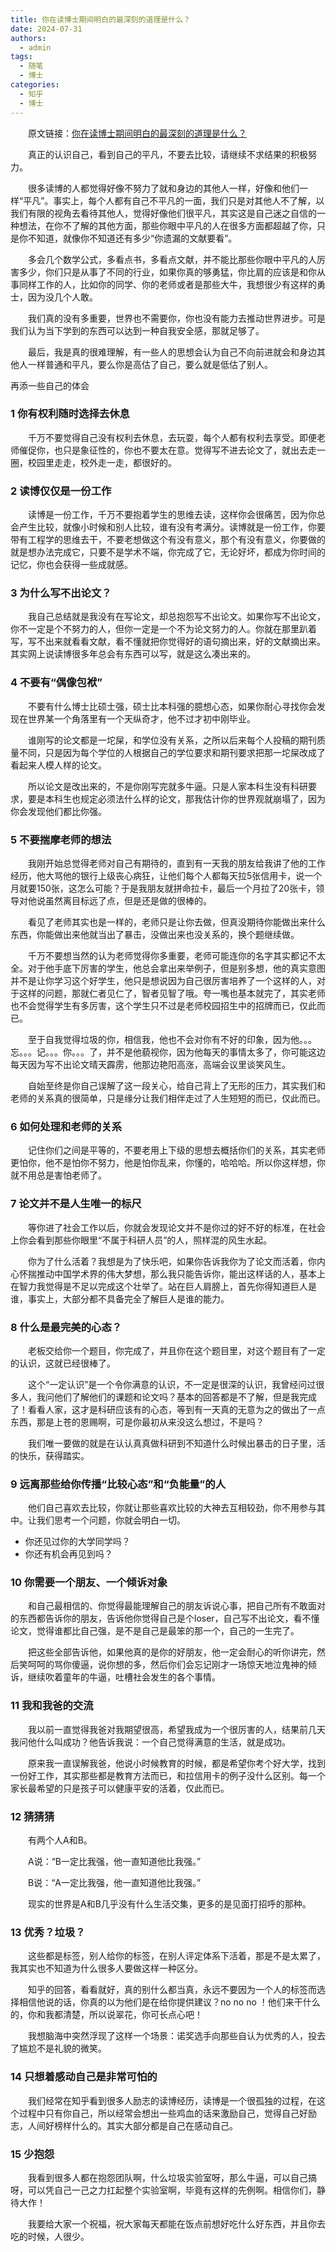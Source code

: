 ```yaml
---
title: 你在读博士期间明白的最深刻的道理是什么？
date: 2024-07-31
authors:
  - admin
tags:
  - 随笔
  - 博士
categories:
  - 知乎
  - 博士
---
```

&emsp;&emsp;原文链接：[你在读博士期间明白的最深刻的道理是什么？](https://www.zhihu.com/question/33336270/answer/1860234880)

&emsp;&emsp;真正的认识自己，看到自己的平凡，不要去比较，请继续不求结果的积极努力。

&emsp;&emsp;很多读博的人都觉得好像不努力了就和身边的其他人一样，好像和他们一样“平凡”。事实上，每个人都有自己不平凡的一面，我们只是对其他人不了解，以我们有限的视角去看待其他人，觉得好像他们很平凡，其实这是自己迷之自信的一种想法，在你不了解的其他方面，那些你眼中平凡的人在很多方面都超越了你，只是你不知道，就像你不知道还有多少“你遗漏的文献要看”。

&emsp;&emsp;多会几个数学公式，多看点书，多看点文献，并不能比那些你眼中平凡的人厉害多少，你们只是从事了不同的行业，如果你真的够勇猛，你比肩的应该是和你从事同样工作的人，比如你的同学、你的老师或者是那些大牛，我想很少有这样的勇士，因为没几个人敢。

&emsp;&emsp;我们真的没有多重要，世界也不需要你，你也没有能力去推动世界进步。可是我们认为当下学到的东西可以达到一种自我安全感，那就足够了。

&emsp;&emsp;最后，我是真的很难理解，有一些人的思想会认为自己不向前进就会和身边其他人一样普通和平凡，要么你是高估了自己，要么就是低估了别人。

再添一些自己的体会

### 1 你有权利随时选择去休息

&emsp;&emsp;千万不要觉得自己没有权利去休息，去玩耍，每个人都有权利去享受。即便老师催促你，也只是象征性的，你也不要太在意。觉得写不进去论文了，就出去走一圈，校园里走走，校外走一走，都很好的。

### 2 读博仅仅是一份工作

&emsp;&emsp;读博是一份工作，千万不要抱着学生的思维去读，这样你会很痛苦，因为你总会产生比较，就像小时候和别人比较，谁有没有考满分。读博就是一份工作，你要带有工程学的思维去干，不要老想做这个有没有意义，那个有没有意义，你要做的就是想办法完成它，只要不是学术不端，你完成了它，无论好坏，都成为你时间的记忆，你也会获得一些成就感。


### 3 为什么写不出论文？
&emsp;&emsp;我自己总结就是我没有在写论文，却总抱怨写不出论文。如果你写不出论文，你不一定是个不努力的人，但你一定是一个不为论文努力的人。你就在那里趴着写，写不出来就看看文献，看不懂就把你觉得好的语句摘出来，好的文献摘出来。其实网上说读博很多年总会有东西可以写，就是这么凑出来的。

### 4 不要有“偶像包袱”

&emsp;&emsp;不要有什么博士比硕士强，硕士比本科强的臆想心态，如果你耐心寻找你会发现在世界某一个角落里有一个天纵奇才，他不过才初中刚毕业。

&emsp;&emsp;谁刚写的论文都是一坨屎，和学位没有关系，之所以后来每个人投稿的期刊质量不同，只是因为每个学位的人根据自己的学位要求和期刊要求把那一坨屎改成了看起来人模人样的论文。

&emsp;&emsp;所以论文是改出来的，不是你刚写完就多牛逼。只是人家本科生没有科研要求，要是本科生也规定必须法什么样的论文，那我估计你的世界观就崩塌了，因为你会发现他们都比你强。

### 5 不要揣摩老师的想法

&emsp;&emsp;我刚开始总觉得老师对自己有期待的，直到有一天我的朋友给我讲了他的工作经历，他大骂他的银行上级丧心病狂，让他们每个人都每天拉5张信用卡，说一个月就要150张，这怎么可能？于是我朋友就拼命拉卡，最后一个月拉了20张卡，领导对他说虽然离目标远了点，但是还是做的很棒的。



&emsp;&emsp;看见了老师其实也是一样的，老师只是让你去做，但真没期待你能做出来什么东西，你能做出来他就当出了暴击，没做出来也没关系的，换个题继续做。

&emsp;&emsp;千万不要想当然的认为老师觉得你多重要，老师可能连你的名字其实都记不太全。对于他手底下厉害的学生，他总会拿出来举例子，但是别多想，他的真实意图并不是让你学习这个好学生，他只是想说因为自己很厉害培养了一个这样的人，对于这样的问题，那就仁者见仁了，智者见智了哦。夸一嘴也基本就完了，其实老师也不会觉得学生有多厉害，这个学生只不过是老师校园招生中的招牌而已，仅此而已。


&emsp;&emsp;至于自我觉得垃圾的你，相信我，他也不会对你有不好的印象，因为他。。。忘。。。记。。。你。。。了，并不是他藐视你，因为他每天的事情太多了，你可能这边每天因为写不出论文晴天霹雳，他那边艳阳高涨，高端会议里谈笑风生。

&emsp;&emsp;自始至终是你自己误解了这一段关心，给自己背上了无形的压力，其实我们和老师的关系真的很简单，只是缘分让我们相伴走过了人生短短的而已，仅此而已。

### 6 如何处理和老师的关系

&emsp;&emsp;记住你们之间是平等的，不要老用上下级的思想去概括你们的关系，其实老师更怕你，他不是怕你不努力，他是怕你乱来，你懂的，哈哈哈。所以你这样想，你就不用总是害怕老师了。

### 7 论文并不是人生唯一的标尺

&emsp;&emsp;等你进了社会工作以后，你就会发现论文并不是你过的好不好的标准，在社会上你会看到那些你眼里“不属于科研人员”的人，照样混的风生水起。

&emsp;&emsp;你为了什么活着？我想是为了快乐吧，如果你告诉我你为了论文而活着，你内心怀揣推动中国学术界的伟大梦想，那么我只能告诉你，能出这样话的人，基本上在智力我觉得是不足以完成这个壮举了。站在巨人肩膀上，首先你得知道巨人是谁，事实上，大部分都不具备完全了解巨人是谁的能力。

### 8 什么是最完美的心态？ 

&emsp;&emsp;老板交给你一个题目，你完成了，并且你在这个题目里，对这个题目有了一定的认识，这就已经很棒了。


&emsp;&emsp;这个“一定认识”是一个令你满意的认识，不一定是很深的认识，我曾经问过很多人，我问他们了解他们的课题和论文吗？基本的回答都是不了解，但是我完成了！看看人家，这才是科研应该有的心态，等到有一天真的无意为之的做出了一点东西，那是上苍的恩赐啊，可是你最初从来没这么想过，不是吗？


&emsp;&emsp;我们唯一要做的就是在认认真真做科研到不知道什么时候出暴击的日子里，活的快乐，获得踏实。

### 9 远离那些给你传播“比较心态”和“负能量”的人

&emsp;&emsp;他们自己喜欢去比较，你就让那些喜欢比较的大神去互相较劲，你不用参与其中。让我们思考一个问题，你就会明白一切。

- 你还见过你的大学同学吗？
- 你还有机会再见到吗？

### 10 你需要一个朋友、一个倾诉对象

&emsp;&emsp;和自己最相信的、你觉得最能理解自己的朋友诉说心事，把自己所有不敢面对的东西都告诉你的朋友，告诉他你觉得自己是个loser，自己写不出论文，看不懂论文，觉得谁都比自己强，是不是自己是最笨的那一个，自己的一生完了。

&emsp;&emsp;把这些全部告诉他，如果他真的是你的好朋友，他一定会耐心的听你讲完，然后笑呵呵的骂你傻逼，说你想的多，然后你们会忘记刚才一场惊天地泣鬼神的倾诉，继续吹着童年的牛逼，吐槽社会发生的各个事情。

### 11 我和我爸的交流

&emsp;&emsp;我以前一直觉得我爸对我期望很高，希望我成为一个很厉害的人，结果前几天我问他什么叫成功？他告诉我说：一个自己觉得满意的生活，就是成功。

&emsp;&emsp;原来我一直误解我爸，他说小时候教育的时候，都是希望你考个好大学，找到一份好工作，其实那些都是教育方法而已，和拉信用卡的例子没什么区别。每一个家长最希望的只是孩子可以健康平安的活着，仅此而已。

### 12 猜猜猜

&emsp;&emsp;有两个人A和B。

&emsp;&emsp;A说：“B一定比我强，他一直知道他比我强。”

&emsp;&emsp;B说：“A一定比我强，他一直知道他比我强。”

&emsp;&emsp;现实的世界是A和B几乎没有什么生活交集，更多的是见面打招呼的那种。

### 13 优秀？垃圾？

&emsp;&emsp;这些都是标签，别人给你的标签，在别人评定体系下活着，那是不是太累了，我其实也不知道为什么很多人要做这样一种区分。

&emsp;&emsp;知乎的回答，看看就好，真的别什么都当真，永远不要因为一个人的标签而选择相信他说的话，你真的以为他们是在给你提供建议？no no no ！他们来干什么的，你和我都清楚，所以说翠花，你可长点心吧！

&emsp;&emsp;我想脑海中突然浮现了这样一个场景：诺奖选手向那些自认为优秀的人，投去了尴尬不是礼貌的微笑。

### 14 只想着感动自己是非常可怕的

&emsp;&emsp;我们经常在知乎看到很多人励志的读博经历，读博是一个很孤独的过程，在这个过程中只有你自己，所以经常会想出一些鸡血的话来激励自己，觉得自己好励志，人间好榜样什么的。其实大部分都是自己在感动自己。

### 15 少抱怨

&emsp;&emsp;我看到很多人都在抱怨团队啊，什么垃圾实验室呀，那么牛逼，可以自己搞呀，可以凭自己一己之力扛起整个实验室啊，毕竟有这样的先例啊。相信你们，静待大作！

&emsp;&emsp;我要给大家一个祝福，祝大家每天都能在饭点前想好吃什么好东西，并且你去吃的时候，人很少。
